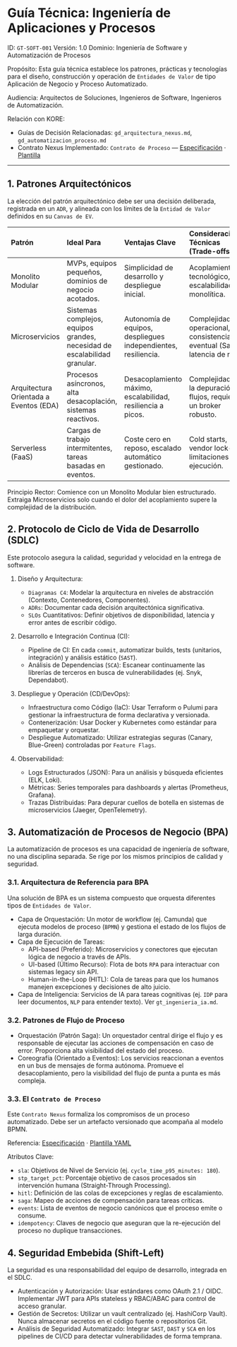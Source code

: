 # Guía Técnica: Ingeniería de Aplicaciones y Procesos

ID: `GT-SOFT-001`
Versión: 1.0
Dominio: Ingeniería de Software y Automatización de Procesos

Propósito: Esta guía técnica establece los patrones, prácticas y tecnologías para el diseño, construcción y operación de `Entidades de Valor` de tipo Aplicación de Negocio y Proceso Automatizado.

Audiencia: Arquitectos de Soluciones, Ingenieros de Software, Ingenieros de Automatización.

Relación con KORE:

* Guías de Decisión Relacionadas: `gd_arquitectura_nexus.md`, `gd_automatizacion_proceso.md`
* Contrato Nexus Implementado: `Contrato de Proceso` — [Especificación](../contratos/contrato_proceso.md) · [Plantilla](../contratos/contrato_proceso.yml)

---

## 1. Patrones Arquitectónicos

La elección del patrón arquitectónico debe ser una decisión deliberada, registrada en un `ADR`, y alineada con los límites de la `Entidad de Valor` definidos en su `Canvas de EV`.

| Patrón | Ideal Para | Ventajas Clave | Consideraciones Técnicas (Trade-offs) |
| :--- | :--- | :--- | :--- |
| Monolito Modular | MVPs, equipos pequeños, dominios de negocio acotados. | Simplicidad de desarrollo y despliegue inicial. | Acoplamiento tecnológico, escalabilidad monolítica. |
| Microservicios | Sistemas complejos, equipos grandes, necesidad de escalabilidad granular. | Autonomía de equipos, despliegues independientes, resiliencia. | Complejidad operacional, consistencia eventual (Sagas), latencia de red. |
| Arquitectura Orientada a Eventos (EDA) | Procesos asíncronos, alta desacoplación, sistemas reactivos. | Desacoplamiento máximo, escalabilidad, resiliencia a picos. | Complejidad en la depuración de flujos, requiere un broker robusto. |
| Serverless (FaaS) | Cargas de trabajo intermitentes, tareas basadas en eventos. | Coste cero en reposo, escalado automático gestionado. | Cold starts, vendor lock-in, limitaciones de ejecución. |

Principio Rector: Comience con un Monolito Modular bien estructurado. Extraiga Microservicios solo cuando el dolor del acoplamiento supere la complejidad de la distribución.

## 2. Protocolo de Ciclo de Vida de Desarrollo (SDLC)

Este protocolo asegura la calidad, seguridad y velocidad en la entrega de software.

1. Diseño y Arquitectura:
    * `Diagramas C4`: Modelar la arquitectura en niveles de abstracción (Contexto, Contenedores, Componentes).
    * `ADRs`: Documentar cada decisión arquitectónica significativa.
    * `SLOs` Cuantitativos: Definir objetivos de disponibilidad, latencia y error antes de escribir código.

2. Desarrollo e Integración Continua (CI):
    * Pipeline de CI: En cada `commit`, automatizar builds, tests (unitarios, integración) y análisis estático (`SAST`).
    * Análisis de Dependencias (`SCA`): Escanear continuamente las librerías de terceros en busca de vulnerabilidades (ej. Snyk, Dependabot).

3. Despliegue y Operación (CD/DevOps):
    * Infraestructura como Código (IaC): Usar Terraform o Pulumi para gestionar la infraestructura de forma declarativa y versionada.
    * Contenerización: Usar Docker y Kubernetes como estándar para empaquetar y orquestar.
    * Despliegue Automatizado: Utilizar estrategias seguras (Canary, Blue-Green) controladas por `Feature Flags`.

4. Observabilidad:
    * Logs Estructurados (JSON): Para un análisis y búsqueda eficientes (ELK, Loki).
    * Métricas: Series temporales para dashboards y alertas (Prometheus, Grafana).
    * Trazas Distribuidas: Para depurar cuellos de botella en sistemas de microservicios (Jaeger, OpenTelemetry).

## 3. Automatización de Procesos de Negocio (BPA)

La automatización de procesos es una capacidad de ingeniería de software, no una disciplina separada. Se rige por los mismos principios de calidad y seguridad.

### 3.1. Arquitectura de Referencia para BPA

Una solución de BPA es un sistema compuesto que orquesta diferentes tipos de `Entidades de Valor`.

*   Capa de Orquestación: Un motor de workflow (ej. Camunda) que ejecuta modelos de proceso (`BPMN`) y gestiona el estado de los flujos de larga duración.
*   Capa de Ejecución de Tareas:
    *   API-based (Preferido): Microservicios y conectores que ejecutan lógica de negocio a través de APIs.
    *   UI-based (Último Recurso): Flota de bots `RPA` para interactuar con sistemas legacy sin API.
    *   Human-in-the-Loop (HITL): Cola de tareas para que los humanos manejen excepciones y decisiones de alto juicio.
*   Capa de Inteligencia: Servicios de IA para tareas cognitivas (ej. `IDP` para leer documentos, `NLP` para entender texto). Ver `gt_ingenieria_ia.md`.

### 3.2. Patrones de Flujo de Proceso

*   Orquestación (Patrón Saga): Un orquestador central dirige el flujo y es responsable de ejecutar las acciones de compensación en caso de error. Proporciona alta visibilidad del estado del proceso.
*   Coreografía (Orientado a Eventos): Los servicios reaccionan a eventos en un bus de mensajes de forma autónoma. Promueve el desacoplamiento, pero la visibilidad del flujo de punta a punta es más compleja.

### 3.3. El `Contrato de Proceso`

Este `Contrato Nexus` formaliza los compromisos de un proceso automatizado. Debe ser un artefacto versionado que acompaña al modelo BPMN.

Referencia: [Especificación](../contratos/contrato_proceso.md) · [Plantilla YAML](../contratos/contrato_proceso.yml)

Atributos Clave:
*   `sla`: Objetivos de Nivel de Servicio (ej. `cycle_time_p95_minutes: 180`).
*   `stp_target_pct`: Porcentaje objetivo de casos procesados sin intervención humana (Straight-Through Processing).
*   `hitl`: Definición de las colas de excepciones y reglas de escalamiento.
*   `saga`: Mapeo de acciones de compensación para tareas críticas.
*   `events`: Lista de eventos de negocio canónicos que el proceso emite o consume.
*   `idempotency`: Claves de negocio que aseguran que la re-ejecución del proceso no duplique transacciones.

## 4. Seguridad Embebida (Shift-Left)

La seguridad es una responsabilidad del equipo de desarrollo, integrada en el SDLC.

*   Autenticación y Autorización: Usar estándares como OAuth 2.1 / OIDC. Implementar JWT para APIs stateless y RBAC/ABAC para control de acceso granular.
*   Gestión de Secretos: Utilizar un vault centralizado (ej. HashiCorp Vault). Nunca almacenar secretos en el código fuente o repositorios Git.
*   Análisis de Seguridad Automatizado: Integrar `SAST`, `DAST` y `SCA` en los pipelines de CI/CD para detectar vulnerabilidades de forma temprana.
